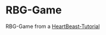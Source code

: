 # RBG-Game
RBG-Game from a [HeartBeast-Tutorial](https://www.youtube.com/playlist?list=PL9FzW-m48fn2SlrW0KoLT4n5egNdX-W9a)

